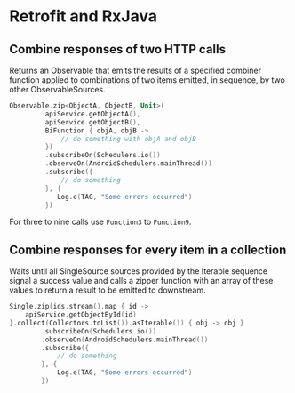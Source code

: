 # Retrofit and RxJava

## Combine responses of two HTTP calls

Returns an Observable that emits the results of a specified combiner function applied to combinations of two items emitted, in sequence, by two other ObservableSources.

```kotlin
Observable.zip<ObjectA, ObjectB, Unit>(
         apiService.getObjectA(),
         apiService.getObjectB(),
         BiFunction { objA, objB ->
             // do something with objA and objB
         })
         .subscribeOn(Schedulers.io())
         .observeOn(AndroidSchedulers.mainThread())
         .subscribe({
             // do something
         }, {
            Log.e(TAG, "Some errors occurred")
         })
```

For three to nine calls use `Function3` to `Function9`.

## Combine responses for every item in a collection

Waits until all SingleSource sources provided by the Iterable sequence signal a success value and calls a zipper function with an array of these values to return a result to be emitted to downstream.

```kotlin
Single.zip(ids.stream().map { id ->
    apiService.getObjectById(id)
}.collect(Collectors.toList()).asIterable()) { obj -> obj }
        .subscribeOn(Schedulers.io())
        .observeOn(AndroidSchedulers.mainThread())
        .subscribe({
            // do something
        }, {
            Log.e(TAG, "Some errors occurred")
        })
```

